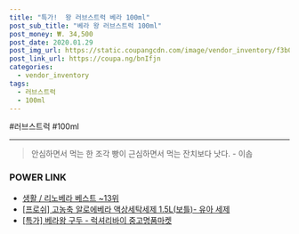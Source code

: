 ```yaml
--- 
title: "특가!  왕 러브스트럭 베라 100ml" 
post_sub_title: "베라 왕 러브스트럭 100ml" 
post_money: ₩. 34,500 
post_date: 2020.01.29 
post_img_url: https://static.coupangcdn.com/image/vendor_inventory/f3b0/258cbdac56d6a6e7105cea5a372f21b23403f5a08448ab35a9cf57842617.jpg 
post_link_url: https://coupa.ng/bnIfjn 
categories: 
  - vendor_inventory 
tags: 
  - 러브스트럭 
  - 100ml 
--- 
```

  #러브스트럭 #100ml 
<hr> 

> 안심하면서 먹는 한 조각 빵이 근심하면서 먹는 잔치보다 낫다. - 이솝 


### POWER LINK

* <a href="https://blog.naver.com/santokki14/221777267432" target="_blank">생활 / 리노베라 베스트 ~13위</a>
* <a href="https://blog.naver.com/fasyy4321/221789198558" target="_blank">[프로쉬] 고농축 알로에베라 액상세탁세제 1.5L(보틀)- 유아 세제</a>
* <a href="https://blog.naver.com/an0733/221788467424" target="_blank">[특가] 베라왕 구두 - 럭셔리바이 중고명품마켓</a>
